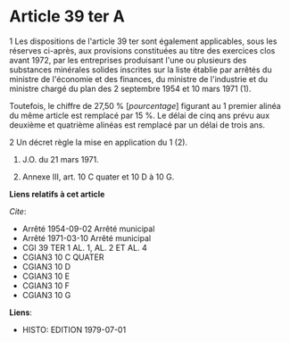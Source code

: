 # Article 39 ter A

1  Les dispositions de l'article 39 ter sont également applicables, sous les réserves ci-après, aux provisions constituées au
titre des exercices clos avant 1972, par les entreprises produisant l'une ou plusieurs des substances minérales solides
inscrites sur la liste établie par arrêtés du ministre de l'économie et des finances, du ministre de l'industrie et du
ministre chargé du plan des 2 septembre 1954 et 10 mars 1971 (1).

Toutefois, le chiffre de 27,50 % [*pourcentage*] figurant au 1 premier alinéa du même article est remplacé par 15 %. Le délai
de cinq ans prévu aux deuxième et quatrième alinéas est remplacé par un délai de trois ans.

2  Un décret règle la mise en application du 1 (2).

1)  J.O. du 21 mars 1971.

2)  Annexe III, art. 10 C quater et 10 D à 10 G.

**Liens relatifs à cet article**

_Cite_:

  - Arrêté 1954-09-02 Arrêté municipal
  - Arrêté 1971-03-10 Arrêté municipal
  - CGI 39 TER 1 AL. 1, AL. 2 ET AL. 4
  - CGIAN3 10 C QUATER
  - CGIAN3 10 D
  - CGIAN3 10 E
  - CGIAN3 10 F
  - CGIAN3 10 G

**Liens**:

  - HISTO: EDITION 1979-07-01
